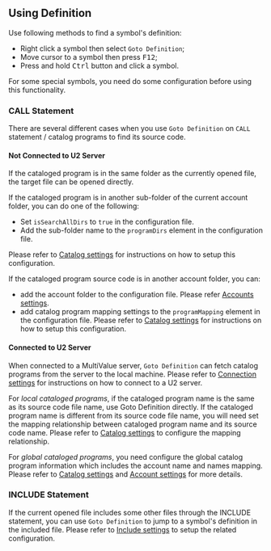 ## Using Definition

Use following methods to find a symbol's definition:

- Right click a symbol then select `Goto Definition`;
- Move cursor to a symbol then press <kbd>F12</kbd>;
- Press and hold <kbd>Ctrl</kbd> button and click a symbol.

For some special symbols, you need do some configuration before using this functionality.

### CALL Statement

There are several different cases when you use  `Goto Definition` on `CALL` statement / catalog programs to find its source code.

#### Not Connected to U2 Server

If the cataloged program is in the same folder as the currently opened file, the target file can be opened directly.

If the cataloged program is in another sub-folder of the current account folder, you can do one of the following:

- Set `isSearchAllDirs` to `true` in the configuration file.
- Add the sub-folder name to the `programDirs` element in the configuration file.

Please refer to [Catalog settings](Catalog.md) for instructions on how to setup this configuration.

If the cataloged program source code is in another account folder, you can:

- add the account folder to the configuration file. Please refer [Accounts settings](Accounts.md).
- add catalog program mapping settings to the `programMapping` element in the configuration file. Please refer to [Catalog settings](Catalog.md) for instructions on how to setup this configuration.

#### Connected to U2 Server

When connected to a MultiValue server, `Goto Definition` can fetch catalog programs from the server to the local machine. Please refer to [Connection settings](Connection.md) for instructions on how to connect to a U2 server.

For *local cataloged programs*, if the cataloged program name is the same as its source code file name, use Goto Definition directly. If the cataloged program name is different from its source code file name, you will need set the mapping relationship between cataloged program name and its source code name. Please refer to [Catalog settings](Catalog.md) to configure the mapping relationship.

For *global cataloged programs*, you need configure the global catalog program information which includes the account name and names mapping. Please refer to [Catalog settings](Catalog.md) and [Account settings](Accounts.md) for more details.

### INCLUDE Statement

If the current opened file includes some other files through the INCLUDE statement, you can use `Goto Definition` to jump to a symbol's definition in the included file. Please refer to [Include settings](Include.md) to setup the related configuration.

